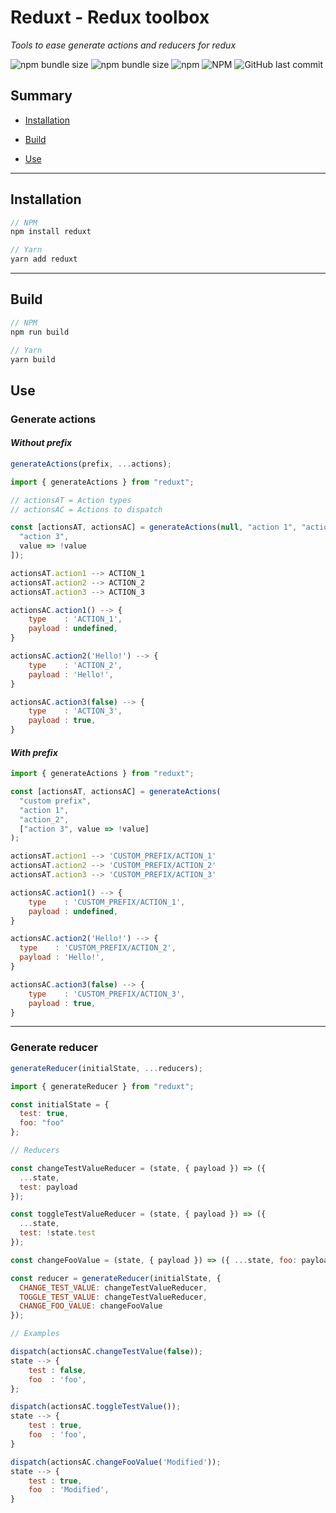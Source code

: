 # Reduxt - Redux toolbox

_Tools to ease generate actions and reducers for redux_

![npm bundle size](https://img.shields.io/bundlephobia/min/reduxt)
![npm bundle size](https://img.shields.io/bundlephobia/minzip/reduxt)
![npm](https://img.shields.io/npm/v/reduxt)
![NPM](https://img.shields.io/npm/l/reduxt)
![GitHub last commit](https://img.shields.io/github/last-commit/rriosper/reduxt)

## Summary

- [Installation](#installation)

- [Build](#build)

- [Use](#use)

---

## Installation

```js
// NPM
npm install reduxt

// Yarn
yarn add reduxt
```

---

## Build

```js
// NPM
npm run build

// Yarn
yarn build
```

## **Use**


### **Generate actions**

#### _Without prefix_

```js
generateActions(prefix, ...actions);
```

```js
import { generateActions } from "reduxt";

// actionsAT = Action types
// actionsAC = Actions to dispatch

const [actionsAT, actionsAC] = generateActions(null, "action 1", "action_2", [
  "action 3",
  value => !value
]);

actionsAT.action1 --> ACTION_1
actionsAT.action2 --> ACTION_2
actionsAT.action3 --> ACTION_3

actionsAC.action1() --> {
    type    : 'ACTION_1',
    payload : undefined,
}

actionsAC.action2('Hello!') --> {
    type    : 'ACTION_2',
    payload : 'Hello!',
}

actionsAC.action3(false) --> {
    type    : 'ACTION_3',
    payload : true,
}
```

#### _With prefix_

```js
import { generateActions } from "reduxt";

const [actionsAT, actionsAC] = generateActions(
  "custom prefix",
  "action 1",
  "action_2",
  ["action 3", value => !value]
);

actionsAT.action1 --> 'CUSTOM_PREFIX/ACTION_1'
actionsAT.action2 --> 'CUSTOM_PREFIX/ACTION_2'
actionsAT.action3 --> 'CUSTOM_PREFIX/ACTION_3'

actionsAC.action1() --> {
    type    : 'CUSTOM_PREFIX/ACTION_1',
    payload : undefined,
}

actionsAC.action2('Hello!') --> {
  type    : 'CUSTOM_PREFIX/ACTION_2',
  payload : 'Hello!',
}

actionsAC.action3(false) --> {
    type    : 'CUSTOM_PREFIX/ACTION_3',
    payload : true,
}
```
___

### **Generate reducer**

```js
generateReducer(initialState, ...reducers);
```

```js
import { generateReducer } from "reduxt";

const initialState = {
  test: true,
  foo: "foo"
};

// Reducers

const changeTestValueReducer = (state, { payload }) => ({
  ...state,
  test: payload
});

const toggleTestValueReducer = (state, { payload }) => ({
  ...state,
  test: !state.test
});

const changeFooValue = (state, { payload }) => ({ ...state, foo: payload });

const reducer = generateReducer(initialState, {
  CHANGE_TEST_VALUE: changeTestValueReducer,
  TOGGLE_TEST_VALUE: changeTestValueReducer,
  CHANGE_FOO_VALUE: changeFooValue
});

// Examples

dispatch(actionsAC.changeTestValue(false));
state --> {
    test : false,
    foo  : 'foo',
};

dispatch(actionsAC.toggleTestValue());
state --> {
    test : true,
    foo  : 'foo',
}

dispatch(actionsAC.changeFooValue('Modified'));
state --> {
    test : true,
    foo  : 'Modified',
}
```
